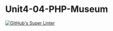 # Unit4-04-PHP-Museum
[![GitHub's Super Linter](https://github.com/ICS20-Programming-NoahS/Unit4-04-PHP-Museum/workflows/GitHub's%20Super%20Linter/badge.svg)](https://github.com/ICS20-Programming-NoahS/Unit4-04-PHP-Museum/actions)
